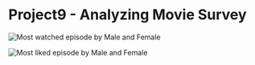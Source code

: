 # Project9 - Analyzing Movie Survey


![Most watched episode by Male and Female](https://user-images.githubusercontent.com/70064467/121693875-625ec480-ca7e-11eb-8b36-1a607203d5f9.png)


![Most liked episode by Male and Female](https://user-images.githubusercontent.com/70064467/121693895-67237880-ca7e-11eb-9adc-e6801dbfc18d.png)
